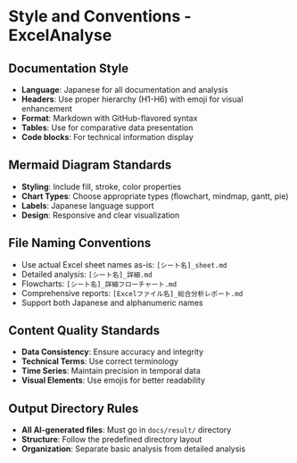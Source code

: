 # Style and Conventions - ExcelAnalyse

## Documentation Style
- **Language**: Japanese for all documentation and analysis
- **Headers**: Use proper hierarchy (H1-H6) with emoji for visual enhancement
- **Format**: Markdown with GitHub-flavored syntax
- **Tables**: Use for comparative data presentation
- **Code blocks**: For technical information display

## Mermaid Diagram Standards
- **Styling**: Include fill, stroke, color properties
- **Chart Types**: Choose appropriate types (flowchart, mindmap, gantt, pie)
- **Labels**: Japanese language support
- **Design**: Responsive and clear visualization

## File Naming Conventions
- Use actual Excel sheet names as-is: `[シート名]_sheet.md`
- Detailed analysis: `[シート名]_詳細.md`
- Flowcharts: `[シート名]_詳細フローチャート.md`
- Comprehensive reports: `[Excelファイル名]_総合分析レポート.md`
- Support both Japanese and alphanumeric names

## Content Quality Standards
- **Data Consistency**: Ensure accuracy and integrity
- **Technical Terms**: Use correct terminology
- **Time Series**: Maintain precision in temporal data
- **Visual Elements**: Use emojis for better readability

## Output Directory Rules
- **All AI-generated files**: Must go in `docs/result/` directory
- **Structure**: Follow the predefined directory layout
- **Organization**: Separate basic analysis from detailed analysis
